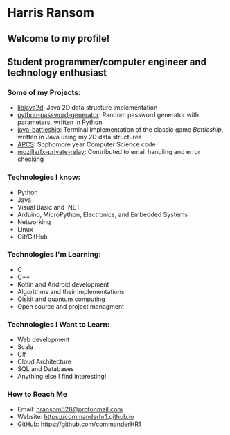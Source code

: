 # Harris Ransom
## Welcome to my profile!
## Student programmer/computer engineer and technology enthusiast

### Some of my Projects:
* [libjava2d](): Java 2D data structure implementation
* [python-password-generator](https://github.com/commanderHR1/python-password-generator): Random password generator with parameters, written in Python
* [java-battleship](https://github.com/commanderHR1/java-battleship): Terminal implementation of the classic game *Battleship*, written in Java using my 2D data structures
* [APCS](https://github.com/commanderHR1/APCS): Sophomore year Computer Science code
* [mozilla/fx-private-relay](https://github.com/mozilla/fx-private-relay): Contributed to email handling and error checking

### Technologies I know:
* Python
* Java
* Visual Basic and .NET
* Arduino, MicroPython, Electronics, and Embedded Systems
* Networking
* Linux
* Git/GitHub

### Technologies I'm Learning:
* C
* C++
* Kotlin and Android development
* Algorithms and their implementations
* Qiskit and quantum computing
* Open source and project managment

### Technologies I Want to Learn:
* Web development
* Scala
* C#
* Cloud Architecture
* SQL and Databases
* Anything else I find interesting!

### How to Reach Me
* Email: <hransom528@protonmail.com>
* Website: <https://commanderhr1.github.io>
* GitHub: <https://github.com/commanderHR1>
